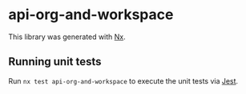 # api-org-and-workspace

This library was generated with [Nx](https://nx.dev).

## Running unit tests

Run `nx test api-org-and-workspace` to execute the unit tests via [Jest](https://jestjs.io).
